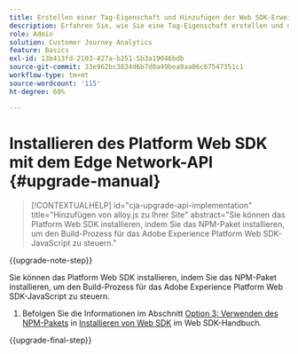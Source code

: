 ```yaml
---
title: Erstellen einer Tag-Eigenschaft und Hinzufügen der Web SDK-Erweiterung
description: Erfahren Sie, wie Sie eine Tag-Eigenschaft erstellen und die Web SDK-Erweiterung hinzufügen
role: Admin
solution: Customer Journey Analytics
feature: Basics
exl-id: 13b413fd-2103-427a-b251-5b3a19046bdb
source-git-commit: 33e962bc3834d6b7d0a49bea9aa06c67547351c1
workflow-type: tm+mt
source-wordcount: '115'
ht-degree: 60%

---
```


# Installieren des Platform Web SDK mit dem Edge Network-API {#upgrade-manual}

<!-- markdownlint-disable MD034 -->

>[!CONTEXTUALHELP]
>id="cja-upgrade-api-implementation"
>title="Hinzufügen von alloy.js zu Ihrer Site"
>abstract="Sie können das Platform Web SDK installieren, indem Sie das NPM-Paket installieren, um den Build-Prozess für das Adobe Experience Platform Web SDK-JavaScript zu steuern."

<!-- markdownlint-enable MD034 -->

{{upgrade-note-step}}

Sie können das Platform Web SDK installieren, indem Sie das NPM-Paket installieren, um den Build-Prozess für das Adobe Experience Platform Web SDK-JavaScript zu steuern.

1. Befolgen Sie die Informationen im Abschnitt [Option 3: Verwenden des NPM-Pakets](https://experienceleague.adobe.com/de/docs/experience-platform/edge/fundamentals/installing-the-sdk#option-3-using-the-npm-package) in [Installieren von Web SDK](https://experienceleague.adobe.com/de/docs/experience-platform/edge/fundamentals/installing-the-sdk) im Web SDK-Handbuch.

{{upgrade-final-step}}

